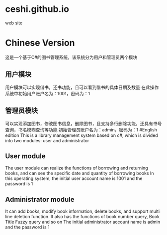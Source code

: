 # ceshi.github.io
web site
# Chinese Version
这是一个基于C#的图书管理系统，该系统分为用户和管理员两个模块
## 用户模块
用户模块可以实现借书，还书功能，且可以看到借书的具体日期及数量
在此操作系统中初始用户账户名为：1001，密码为：1
## 管理员模块
可以实现添加图书，修改图书信息，删除图书，且支持多行删除功能，还具有书号查询，书名模糊查询等功能
初始管理员账户名为：admin，密码为：1
#English edition
This is a library management system based on c#, which is divided into two modules: user and administrator
## User module
The user module can realize the functions of borrowing and returning books, and can see the specific date and quantity of borrowing books
In this operating system, the initial user account name is 1001 and the password is 1
## Administrator module
It can add books, modify book information, delete books, and support multi line deletion function. It also has the functions of book number query, Book Title Fuzzy query and so on
The initial administrator account name is admin and the password is 1
